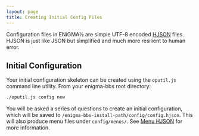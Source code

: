 ```yaml
---
layout: page
title: Creating Initial Config Files
---
```

Configuration files in ENiGMA½ are simple UTF-8 encoded [HJSON](http://hjson.org/) files. HJSON is just like JSON but simplified and much more resilient to human error.

## Initial Configuration
Your initial configuration skeleton can be created using the `oputil.js` command line utility. From your enigma-bbs root directory:
```bash
./oputil.js config new
```

You will be asked a series of questions to create an initial configuration, which will be saved to `/enigma-bbs-install-path/config/config.hjson`. This will also produce menu files under `config/menus/`. See [Menu HJSON](menu-hjson.md) for more information.

